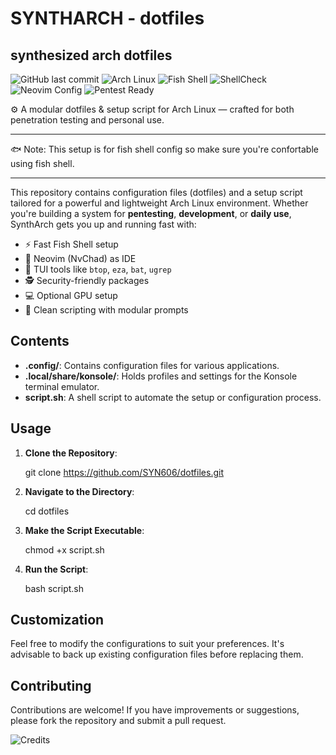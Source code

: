 # SYNTHARCH - dotfiles
## synthesized arch dotfiles

![GitHub last commit](https://img.shields.io/github/last-commit/SYN606/dotfiles?style=for-the-badge)
![Arch Linux](https://img.shields.io/badge/Arch%20Linux-rolling-blue?style=for-the-badge&logo=arch-linux&logoColor=white)
![Fish Shell](https://img.shields.io/badge/shell-fish-blue?style=for-the-badge&logo=fish)
![ShellCheck](https://img.shields.io/badge/lint-shellcheck-brightgreen?style=for-the-badge&logo=gnu-bash)
![Neovim Config](https://img.shields.io/badge/Neovim-NvChad-blueviolet?style=for-the-badge&logo=neovim&logoColor=green)
![Pentest Ready](https://img.shields.io/badge/Usecase-Pentest%20%26%20Personal-orange?style=for-the-badge&logo=gnupg)


⚙️ A modular dotfiles & setup script for Arch Linux — crafted for both penetration testing and personal use.

---
🐟 Note: This setup is for fish shell config so make sure you're confortable using fish shell.

---

This repository contains configuration files (dotfiles) and a setup script tailored for a powerful and lightweight Arch Linux environment. Whether you're building a system for **pentesting**, **development**, or **daily use**, SynthArch gets you up and running fast with:

- ⚡ Fast Fish Shell setup
- 🧠 Neovim (NvChad) as IDE
- 🧰 TUI tools like `btop`, `eza`, `bat`, `ugrep`
- 🕵️ Security-friendly packages
- 💻 Optional GPU setup
- 🎯 Clean scripting with modular prompts


Contents
--------

*   **.config/**: Contains configuration files for various applications.
*   **.local/share/konsole/**: Holds profiles and settings for the Konsole terminal emulator.
*   **script.sh**: A shell script to automate the setup or configuration process.

Usage
-----

1.  **Clone the Repository**:

    git clone https://github.com/SYN606/dotfiles.git

3.  **Navigate to the Directory**:

    cd dotfiles

5.  **Make the Script Executable**:

    chmod +x script.sh

7.  **Run the Script**:

    bash script.sh

Customization
-------------

Feel free to modify the configurations to suit your preferences. It's advisable to back up existing configuration files before replacing them.

Contributing
------------

Contributions are welcome! If you have improvements or suggestions, please fork the repository and submit a pull request.

![Credits](https://img.shields.io/badge/Credits-Arch%20Linux%20%7C%20NvChad%20%7C%20FOSS-orange?logo=arch-linux&logoColor=white&style=flat-square)
